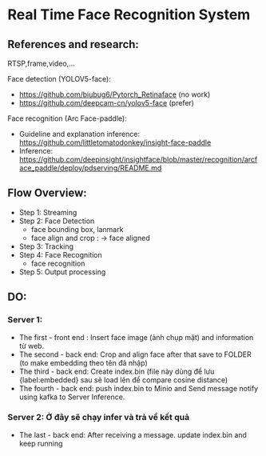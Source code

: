 # Real Time Face Recognition System

## References and research:
RTSP,frame,video,...

Face detection (YOLOV5-face):
- https://github.com/biubug6/Pytorch_Retinaface (no work)
- https://github.com/deepcam-cn/yolov5-face (prefer)

Face recognition (Arc Face-paddle):
- Guideline and explanation inference: https://github.com/littletomatodonkey/insight-face-paddle 
- Inference: https://github.com/deepinsight/insightface/blob/master/recognition/arcface_paddle/deploy/pdserving/README.md 

## Flow Overview:
- Step 1: Streaming 
- Step 2: Face Detection
	- face bounding box, lanmark
	- face align and crop : -> face aligned
- Step 3: Tracking
- Step 4: Face Recognition
	- face recognition 
- Step 5: Output processing

## DO:
### Server 1: 
- The first - front end : Insert face image (ảnh chụp mặt) and information từ web.
- The second - back end: Crop and align face after that save to FOLDER (to make embedding theo tên đã nhập)
- The third - back end: Create index.bin (file này dùng để lưu {label:embedded} sau sẽ load lên để compare cosine distance)
- The fourth - back end: push index.bin to Minio and Send message notify using kafka to Server Inference.
### Server 2: Ở đây sẽ chạy infer và trả về kết quả
- The last - back end: After receiving a message. update index.bin and keep running
